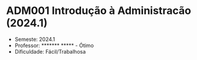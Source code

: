 # ADM001 Introdução à Administracão (2024.1)
- Semeste: 2024.1
- Professor: ******* ***** - Ótimo <br>
- Dificuldade: Fácil/Trabalhosa
